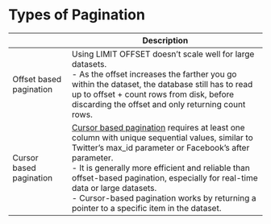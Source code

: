 # Types of Pagination

|                         | Description                                                                                                                                                                                                                                                                                                                                                                                                                                                              |
|-------------------------|--------------------------------------------------------------------------------------------------------------------------------------------------------------------------------------------------------------------------------------------------------------------------------------------------------------------------------------------------------------------------------------------------------------------------------------------------------------------------|
| Offset based pagination | Using LIMIT OFFSET doesn’t scale well for large datasets. <br/>- As the offset increases the farther you go within the dataset, the database still has to read up to offset + count rows from disk, before discarding the offset and only returning count rows.                                                                                                                                                                                                          |
| Cursor based pagination | [Cursor based pagination](https://www.sitepoint.com/paginating-real-time-data-cursor-based-pagination/) requires at least one column with unique sequential values, similar to Twitter’s max_id parameter or Facebook’s after parameter. <br/>- It is generally more efficient and reliable than offset-based pagination, especially for real-time data or large datasets.<br/>- Cursor-based pagination works by returning a pointer to a specific item in the dataset. |